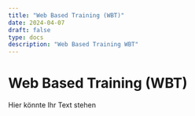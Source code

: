 ```yaml
---
title: "Web Based Training (WBT)"
date: 2024-04-07
draft: false
type: docs
description: "Web Based Training WBT"
---
```


# Web Based Training (WBT)

Hier könnte Ihr Text stehen